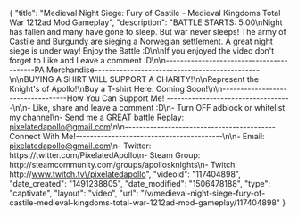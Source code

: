 {
    "title": "Medieval Night Siege: Fury of Castile - Medieval Kingdoms Total War 1212ad Mod Gameplay",
    "description": "BATTLE STARTS: 5:00\nNight has fallen and many have gone to sleep. But war never sleeps! The army of Castile and Burgundy are sieging a Norwegian settlement.  A great night siege is under way!  Enjoy the Battle :D\n\nIf you enjoyed the video don't forget to Like and Leave a comment :D\n\n-----------------------------------------PA Merchandise----------------------------------------------\n\nBUYING A SHIRT WILL SUPPORT A CHARITY!\n\nRepresent the Knight's of Apollo!\nBuy a T-shirt Here: Coming Soon!\n\n----------------------------------How You Can Support Me! -----------------------------------\n\n- Like, share and leave a comment :D\n- Turn OFF adblock or whitelist my channel\n- Send me a GREAT battle Replay: pixelatedapollo@gmail.com\n\n------------------------------------------Connect With Me!-----------------------------------------\n\n- Email: pixelatedapollo@gmail.com\n- Twitter: https:\/\/twitter.com\/PixelatedApollo\n- Steam Group:  http:\/\/steamcommunity.com\/groups\/apollosknights\n- Twitch: http:\/\/www.twitch.tv\/pixelatedapollo",
    "videoid": "117404898",
    "date_created": "1491238805",
    "date_modified": "1506478188",
    "type": "captivate",
    "layout": "video",
    "url": "\/v\/medieval-night-siege-fury-of-castile-medieval-kingdoms-total-war-1212ad-mod-gameplay\/117404898"
}